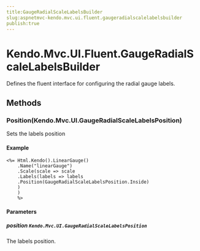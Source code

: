 ```yaml
---
title:GaugeRadialScaleLabelsBuilder
slug:aspnetmvc-kendo.mvc.ui.fluent.gaugeradialscalelabelsbuilder
publish:true
---
```


# Kendo.Mvc.UI.Fluent.GaugeRadialScaleLabelsBuilder

Defines the fluent interface for configuring the radial gauge labels.

## Methods

### Position(Kendo.Mvc.UI.GaugeRadialScaleLabelsPosition)
Sets the labels position

#### Example
    <%= Html.Kendo().LinearGauge()
        .Name("linearGauge")
        .Scale(scale => scale
        .Labels(labels => labels
        .Position(GaugeRadialScaleLabelsPosition.Inside)
        )
        )
        %>

#### Parameters

##### position `Kendo.Mvc.UI.GaugeRadialScaleLabelsPosition`
The labels position.
